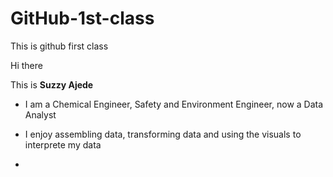 # GitHub-1st-class
This is github first class

Hi there 

This is **Suzzy Ajede**

- I am a Chemical Engineer, Safety and Environment Engineer, now a Data Analyst

-  I enjoy assembling data, transforming data and using the visuals to interprete my data
-  
